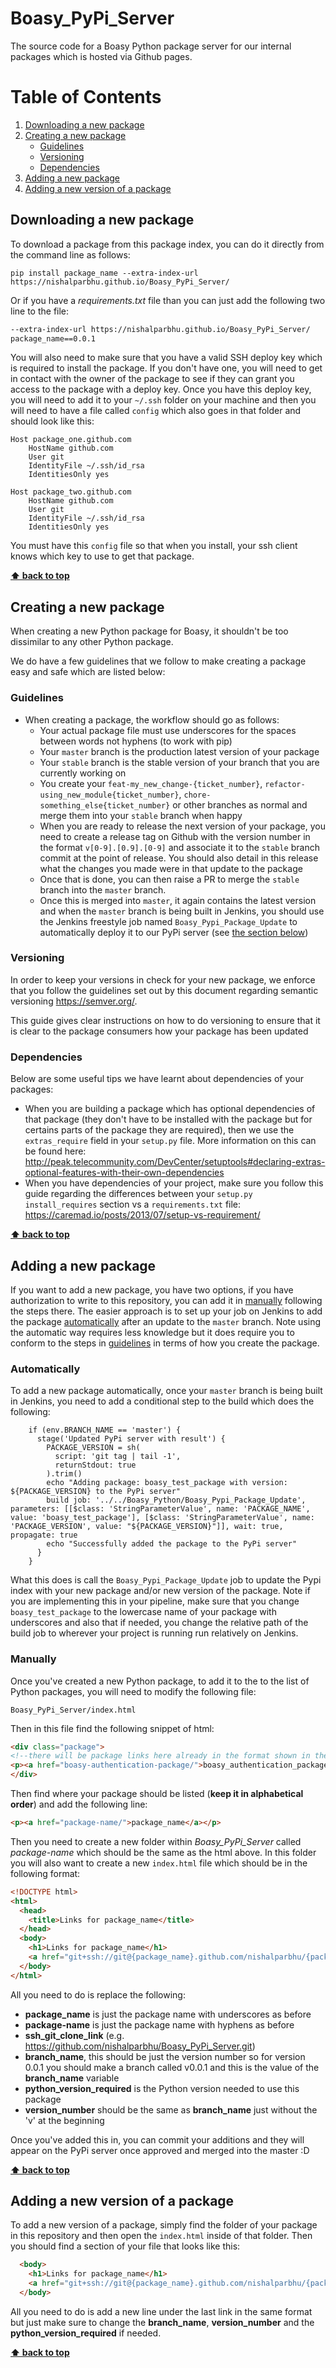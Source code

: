 # Boasy_PyPi_Server
The source code for a Boasy Python package server for our internal packages which is hosted via Github pages.

# Table of Contents
1. [Downloading a new package](#Downloading-a-new-package)
2. [Creating a new package](#Creating-a-new-package)
   - [Guidelines](#Guidelines)
   - [Versioning](#Versioning)
   - [Dependencies](#Dependencies)
3. [Adding a new package](#Adding-a-new-package)
4. [Adding a new version of a package](#Adding-a-new-version-of-a-package)

## Downloading a new package

To download a package from this package index, you can do it directly from the command line as follows:

```shell script
pip install package_name --extra-index-url https://nishalparbhu.github.io/Boasy_PyPi_Server/
```

Or if you have a _requirements.txt_ file than you can just add the following two line to the file:

```requirements.txt
--extra-index-url https://nishalparbhu.github.io/Boasy_PyPi_Server/
package_name==0.0.1
```

You will also need to make sure that you have a valid SSH deploy key which is required to install the package. If 
you don't have one, you will need to get in contact with the owner of the package to see if they can grant you access to
the package with a deploy key. Once you have this deploy key, you will need to add it to your `~/.ssh` folder on your 
machine and then you will need to have a file called `config` which also goes in that folder and should look like this:

```text
Host package_one.github.com
    HostName github.com
    User git
    IdentityFile ~/.ssh/id_rsa
    IdentitiesOnly yes

Host package_two.github.com
    HostName github.com
    User git
    IdentityFile ~/.ssh/id_rsa
    IdentitiesOnly yes
``` 

You must have this `config` file so that when you install, your ssh client knows which key to use to get that package. 

**[⬆ back to top](#table-of-contents)**

## Creating a new package

When creating a new Python package for Boasy, it shouldn't be too dissimilar to any other Python package.
 
We do have a few guidelines that we follow to make creating a package easy and safe which are listed below:

### Guidelines

- When creating a package, the workflow should go as follows:
   - Your actual package file must use underscores for the spaces between words not hyphens (to work with pip)
   - Your `master` branch is the production latest version of your package
   - Your `stable` branch is the stable version of your branch that you are currently working on
   - You create your `feat-my_new_change-{ticket_number}`, `refactor-using_new_module{ticket_number}`,
    `chore-something_else{ticket_number}` or other branches as normal and merge them into your `stable` branch when happy
   - When you are ready to release the next version of your package, you need to create a release tag on Github with
   the version number in the format `v[0-9].[0.9].[0-9]` and associate it to the `stable` branch commit at the point
   of release. You should also detail in this release what the changes you made were in that update to the package
   - Once that is done, you can then raise a PR to merge the `stable` branch into the `master` branch. 
   - Once this is merged into `master`, it again contains the latest version and when the `master` branch is being 
    built in Jenkins, you should use the Jenkins freestyle job named `Boasy_Pypi_Package_Update` to automatically 
    deploy it to our PyPi server (see [the section below](#Automatically))

### Versioning

In order to keep your versions in check for your new package, we enforce that you follow the guidelines set out by this
document regarding semantic versioning https://semver.org/.

This guide gives clear instructions on how to do versioning to ensure that it is clear to the package consumers how your
package has been updated

### Dependencies

Below are some useful tips we have learnt about dependencies of your packages:

- When you are building a package which has optional dependencies of that package (they don't have to be installed with 
the package but for certains parts of the package they are required), then we use the `extras_require` field in your
`setup.py` file. More information on this can be found here: http://peak.telecommunity.com/DevCenter/setuptools#declaring-extras-optional-features-with-their-own-dependencies
- When you have dependencies of your project, make sure you follow this guide regarding the differences between your 
`setup.py` `install_requires` section vs a `requirements.txt` file: https://caremad.io/posts/2013/07/setup-vs-requirement/

**[⬆ back to top](#table-of-contents)**

## Adding a new package

If you want to add a new package, you have two options, if you have authorization to write to this repository, you can
add it in [manually](#Manually) following the steps there. The easier approach is to set up your job on Jenkins to add
the package [automatically](#Automatically) after an update to the `master` branch. Note using the automatic way 
requires less knowledge but it does require you to conform to the steps in [guidelines](#Guidelines) in terms of how 
you create the package.

### Automatically

To add a new package automatically, once your `master` branch is being built in Jenkins, you need to add a conditional
step to the build which does the following:

```text
    if (env.BRANCH_NAME == 'master') {
      stage('Updated PyPi server with result') {
        PACKAGE_VERSION = sh(
          script: 'git tag | tail -1',
          returnStdout: true
        ).trim()
        echo "Adding package: boasy_test_package with version: ${PACKAGE_VERSION} to the PyPi server"
        build job: '../../Boasy_Python/Boasy_Pypi_Package_Update', parameters: [[$class: 'StringParameterValue', name: 'PACKAGE_NAME', value: 'boasy_test_package'], [$class: 'StringParameterValue', name: 'PACKAGE_VERSION', value: "${PACKAGE_VERSION}"]], wait: true, propagate: true
        echo "Successfully added the package to the PyPi server"
      }
    }
```

What this does is call the `Boasy_Pypi_Package_Update` job to update the Pypi index with your new package and/or new 
version of the package. Note if you are implementing this in your pipeline, make sure that you change
 `boasy_test_package` to the lowercase name of your package with underscores and also that if needed, you change the 
 relative path of the build job to wherever your project is running run relatively on Jenkins.

### Manually

Once you've created a new Python package, to add it to the to the list of Python packages, you will need to modify the 
following file:

```shell script
Boasy_PyPi_Server/index.html
```

Then in this file find the following snippet of html:

```html
<div class="package">
<!--there will be package links here already in the format shown in the line below-->
<p><a href="boasy-authentication-package/">boasy_authentication_package</a></p>
</div>
```

Then find where your package should be listed (**keep it in alphabetical order**) and add the following line:

```html
<p><a href="package-name/">package_name</a></p>
```

Then you need to create a new folder within _Boasy_PyPi_Server_ called _package-name_ which should be the same as the
html above. In this folder you will also want to create a new `index.html` file which should be in the following format:


```html
<!DOCTYPE html>
<html>
  <head>
    <title>Links for package_name</title>
  </head>
  <body>
    <h1>Links for package_name</h1>
    <a href="git+ssh://git@{package_name}.github.com/nishalparbhu/{package_name}@{branch_name}#egg={package_name}-{version_number}" data-requires-python="&gt;={python_version_required}">{package_name}-{version_number}</a><br/>
  </body>
</html>
```

All you need to do is replace the following:
- **package_name** is just the package name with underscores as before
- **package-name** is just the package name with hyphens as before
- **ssh_git_clone_link** (e.g. https://github.com/nishalparbhu/Boasy_PyPi_Server.git)
- **branch_name**, this should be just the version number so for version 0.0.1 you should make a branch called v0.0.1
and this is the value of the **branch_name** variable
- **python_version_required** is the Python version needed to use this package
- **version_number** should be the same as **branch_name** just without the 'v' at the beginning

Once you've added this in, you can commit your additions and they will appear on the PyPi server once approved and
merged into the master :D

**[⬆ back to top](#table-of-contents)**

## Adding a new version of a package

To add a new version of a package, simply find the folder of your package in this repository and then open the 
`index.html` inside of that folder. Then you should find a section of your file that looks like this:

```html
  <body>
    <h1>Links for package_name</h1>
    <a href="git+ssh://git@{package_name}.github.com/nishalparbhu/{package_name}@{branch_name}#egg={package_name}-{version_number}" data-requires-python="&gt;={python_version_required}">{package_name}-{version_number}</a><br/>
  </body>
```

All you need to do is add a new line under the last link in the same format but just make sure to change the 
**branch_name**, **version_number** and the **python_version_required** if needed.

**[⬆ back to top](#table-of-contents)**
